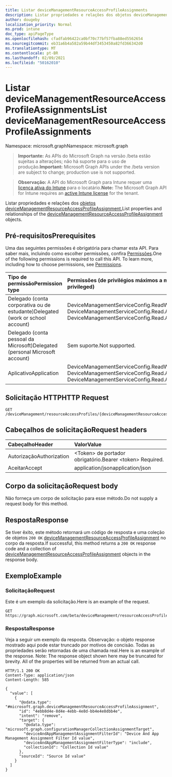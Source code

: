 ```yaml
---
title: Listar deviceManagementResourceAccessProfileAssignments
description: Listar propriedades e relações dos objetos deviceManagementResourceAccessProfileAssignment.
author: dougeby
localization_priority: Normal
ms.prod: intune
doc_type: apiPageType
ms.openlocfilehash: cfadfab96422ca0bf70c77bf57fba88ed5562654
ms.sourcegitcommit: eb31a6b4a582a59b44df3453450a82fd366342d0
ms.translationtype: MT
ms.contentlocale: pt-BR
ms.lasthandoff: 02/09/2021
ms.locfileid: "50162010"
---
```

# <a name="list-devicemanagementresourceaccessprofileassignments"></a><span data-ttu-id="6175e-103">Listar deviceManagementResourceAccessProfileAssignments</span><span class="sxs-lookup"><span data-stu-id="6175e-103">List deviceManagementResourceAccessProfileAssignments</span></span>

<span data-ttu-id="6175e-104">Namespace: microsoft.graph</span><span class="sxs-lookup"><span data-stu-id="6175e-104">Namespace: microsoft.graph</span></span>

> <span data-ttu-id="6175e-105">**Importante:** As APIs do Microsoft Graph na versão /beta estão sujeitas a alterações; não há suporte para o uso de produção.</span><span class="sxs-lookup"><span data-stu-id="6175e-105">**Important:** Microsoft Graph APIs under the /beta version are subject to change; production use is not supported.</span></span>

> <span data-ttu-id="6175e-106">**Observação:** A API do Microsoft Graph para Intune requer uma [licença ativa do Intune](https://go.microsoft.com/fwlink/?linkid=839381) para o locatário.</span><span class="sxs-lookup"><span data-stu-id="6175e-106">**Note:** The Microsoft Graph API for Intune requires an [active Intune license](https://go.microsoft.com/fwlink/?linkid=839381) for the tenant.</span></span>

<span data-ttu-id="6175e-107">Listar propriedades e relações dos [objetos deviceManagementResourceAccessProfileAssignment.](../resources/intune-rapolicy-devicemanagementresourceaccessprofileassignment.md)</span><span class="sxs-lookup"><span data-stu-id="6175e-107">List properties and relationships of the [deviceManagementResourceAccessProfileAssignment](../resources/intune-rapolicy-devicemanagementresourceaccessprofileassignment.md) objects.</span></span>

## <a name="prerequisites"></a><span data-ttu-id="6175e-108">Pré-requisitos</span><span class="sxs-lookup"><span data-stu-id="6175e-108">Prerequisites</span></span>
<span data-ttu-id="6175e-p101">Uma das seguintes permissões é obrigatória para chamar esta API. Para saber mais, incluindo como escolher permissões, confira [Permissões](/graph/permissions-reference).</span><span class="sxs-lookup"><span data-stu-id="6175e-p101">One of the following permissions is required to call this API. To learn more, including how to choose permissions, see [Permissions](/graph/permissions-reference).</span></span>

|<span data-ttu-id="6175e-111">Tipo de permissão</span><span class="sxs-lookup"><span data-stu-id="6175e-111">Permission type</span></span>|<span data-ttu-id="6175e-112">Permissões (de privilégios máximos a mínimos)</span><span class="sxs-lookup"><span data-stu-id="6175e-112">Permissions (from most to least privileged)</span></span>|
|:---|:---|
|<span data-ttu-id="6175e-113">Delegado (conta corporativa ou de estudante)</span><span class="sxs-lookup"><span data-stu-id="6175e-113">Delegated (work or school account)</span></span>|<span data-ttu-id="6175e-114">DeviceManagementServiceConfig.ReadWrite.All, DeviceManagementServiceConfig.Read.All</span><span class="sxs-lookup"><span data-stu-id="6175e-114">DeviceManagementServiceConfig.ReadWrite.All, DeviceManagementServiceConfig.Read.All</span></span>|
|<span data-ttu-id="6175e-115">Delegado (conta pessoal da Microsoft)</span><span class="sxs-lookup"><span data-stu-id="6175e-115">Delegated (personal Microsoft account)</span></span>|<span data-ttu-id="6175e-116">Sem suporte.</span><span class="sxs-lookup"><span data-stu-id="6175e-116">Not supported.</span></span>|
|<span data-ttu-id="6175e-117">Aplicativo</span><span class="sxs-lookup"><span data-stu-id="6175e-117">Application</span></span>|<span data-ttu-id="6175e-118">DeviceManagementServiceConfig.ReadWrite.All, DeviceManagementServiceConfig.Read.All</span><span class="sxs-lookup"><span data-stu-id="6175e-118">DeviceManagementServiceConfig.ReadWrite.All, DeviceManagementServiceConfig.Read.All</span></span>|

## <a name="http-request"></a><span data-ttu-id="6175e-119">Solicitação HTTP</span><span class="sxs-lookup"><span data-stu-id="6175e-119">HTTP Request</span></span>
<!-- {
  "blockType": "ignored"
}
-->
``` http
GET /deviceManagement/resourceAccessProfiles/{deviceManagementResourceAccessProfileBaseId}/assignments
```

## <a name="request-headers"></a><span data-ttu-id="6175e-120">Cabeçalhos de solicitação</span><span class="sxs-lookup"><span data-stu-id="6175e-120">Request headers</span></span>
|<span data-ttu-id="6175e-121">Cabeçalho</span><span class="sxs-lookup"><span data-stu-id="6175e-121">Header</span></span>|<span data-ttu-id="6175e-122">Valor</span><span class="sxs-lookup"><span data-stu-id="6175e-122">Value</span></span>|
|:---|:---|
|<span data-ttu-id="6175e-123">Autorização</span><span class="sxs-lookup"><span data-stu-id="6175e-123">Authorization</span></span>|<span data-ttu-id="6175e-124">&lt;Token&gt; de portador obrigatório.</span><span class="sxs-lookup"><span data-stu-id="6175e-124">Bearer &lt;token&gt; Required.</span></span>|
|<span data-ttu-id="6175e-125">Aceitar</span><span class="sxs-lookup"><span data-stu-id="6175e-125">Accept</span></span>|<span data-ttu-id="6175e-126">application/json</span><span class="sxs-lookup"><span data-stu-id="6175e-126">application/json</span></span>|

## <a name="request-body"></a><span data-ttu-id="6175e-127">Corpo da solicitação</span><span class="sxs-lookup"><span data-stu-id="6175e-127">Request body</span></span>
<span data-ttu-id="6175e-128">Não forneça um corpo de solicitação para esse método.</span><span class="sxs-lookup"><span data-stu-id="6175e-128">Do not supply a request body for this method.</span></span>

## <a name="response"></a><span data-ttu-id="6175e-129">Resposta</span><span class="sxs-lookup"><span data-stu-id="6175e-129">Response</span></span>
<span data-ttu-id="6175e-130">Se tiver êxito, este método retornará um código de resposta e uma coleção de objetos `200 OK` [deviceManagementResourceAccessProfileAssignment](../resources/intune-rapolicy-devicemanagementresourceaccessprofileassignment.md) no corpo da resposta.</span><span class="sxs-lookup"><span data-stu-id="6175e-130">If successful, this method returns a `200 OK` response code and a collection of [deviceManagementResourceAccessProfileAssignment](../resources/intune-rapolicy-devicemanagementresourceaccessprofileassignment.md) objects in the response body.</span></span>

## <a name="example"></a><span data-ttu-id="6175e-131">Exemplo</span><span class="sxs-lookup"><span data-stu-id="6175e-131">Example</span></span>

### <a name="request"></a><span data-ttu-id="6175e-132">Solicitação</span><span class="sxs-lookup"><span data-stu-id="6175e-132">Request</span></span>
<span data-ttu-id="6175e-133">Este é um exemplo da solicitação.</span><span class="sxs-lookup"><span data-stu-id="6175e-133">Here is an example of the request.</span></span>
``` http
GET https://graph.microsoft.com/beta/deviceManagement/resourceAccessProfiles/{deviceManagementResourceAccessProfileBaseId}/assignments
```

### <a name="response"></a><span data-ttu-id="6175e-134">Resposta</span><span class="sxs-lookup"><span data-stu-id="6175e-134">Response</span></span>
<span data-ttu-id="6175e-p102">Veja a seguir um exemplo da resposta. Observação: o objeto response mostrado aqui pode estar truncado por motivos de concisão. Todas as propriedades serão retornadas de uma chamada real.</span><span class="sxs-lookup"><span data-stu-id="6175e-p102">Here is an example of the response. Note: The response object shown here may be truncated for brevity. All of the properties will be returned from an actual call.</span></span>
``` http
HTTP/1.1 200 OK
Content-Type: application/json
Content-Length: 585

{
  "value": [
    {
      "@odata.type": "#microsoft.graph.deviceManagementResourceAccessProfileAssignment",
      "id": "4ebb8d4e-8d4e-4ebb-4e8d-bb4e4e8dbb4e",
      "intent": "remove",
      "target": {
        "@odata.type": "microsoft.graph.configurationManagerCollectionAssignmentTarget",
        "deviceAndAppManagementAssignmentFilterId": "Device And App Management Assignment Filter Id value",
        "deviceAndAppManagementAssignmentFilterType": "include",
        "collectionId": "Collection Id value"
      },
      "sourceId": "Source Id value"
    }
  ]
}
```




